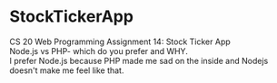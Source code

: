 # StockTickerApp <br>
CS 20 Web Programming Assignment 14: Stock Ticker App <br>
Node.js vs PHP- which do you prefer and WHY. <br>
I prefer Node.js because PHP made me sad on the inside and Nodejs doesn't make me feel like that.
